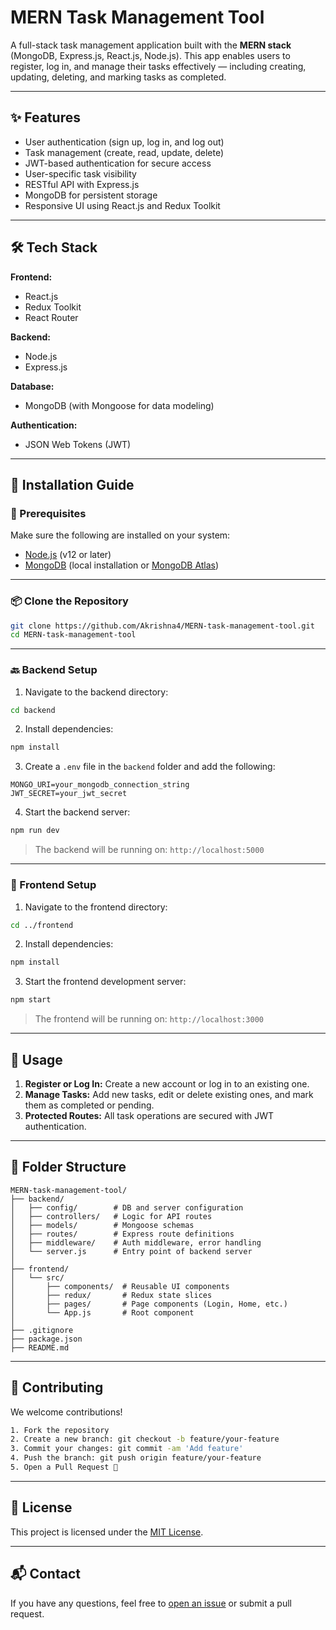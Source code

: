 # MERN Task Management Tool

A full-stack task management application built with the **MERN stack** (MongoDB, Express.js, React.js, Node.js). This app enables users to register, log in, and manage their tasks effectively — including creating, updating, deleting, and marking tasks as completed.

---

## ✨ Features

- User authentication (sign up, log in, and log out)
- Task management (create, read, update, delete)
- JWT-based authentication for secure access
- User-specific task visibility
- RESTful API with Express.js
- MongoDB for persistent storage
- Responsive UI using React.js and Redux Toolkit

---

## 🛠 Tech Stack

**Frontend:**
- React.js
- Redux Toolkit
- React Router

**Backend:**
- Node.js
- Express.js

**Database:**
- MongoDB (with Mongoose for data modeling)

**Authentication:**
- JSON Web Tokens (JWT)

---

## 🚀 Installation Guide

### 🔧 Prerequisites

Make sure the following are installed on your system:

- [Node.js](https://nodejs.org/) (v12 or later)
- [MongoDB](https://www.mongodb.com/) (local installation or [MongoDB Atlas](https://www.mongodb.com/cloud/atlas))

---

### 📦 Clone the Repository

```bash
git clone https://github.com/Akrishna4/MERN-task-management-tool.git
cd MERN-task-management-tool
````

---

### 🔙 Backend Setup

1. Navigate to the backend directory:

```bash
cd backend
```

2. Install dependencies:

```bash
npm install
```

3. Create a `.env` file in the `backend` folder and add the following:

```env
MONGO_URI=your_mongodb_connection_string
JWT_SECRET=your_jwt_secret
```

4. Start the backend server:

```bash
npm run dev
```

> The backend will be running on: `http://localhost:5000`

---

### 🎨 Frontend Setup

1. Navigate to the frontend directory:

```bash
cd ../frontend
```

2. Install dependencies:

```bash
npm install
```

3. Start the frontend development server:

```bash
npm start
```

> The frontend will be running on: `http://localhost:3000`

---

## 📱 Usage

1. **Register or Log In:** Create a new account or log in to an existing one.
2. **Manage Tasks:** Add new tasks, edit or delete existing ones, and mark them as completed or pending.
3. **Protected Routes:** All task operations are secured with JWT authentication.

---

## 📁 Folder Structure

```
MERN-task-management-tool/
├── backend/
│   ├── config/        # DB and server configuration
│   ├── controllers/   # Logic for API routes
│   ├── models/        # Mongoose schemas
│   ├── routes/        # Express route definitions
│   ├── middleware/    # Auth middleware, error handling
│   └── server.js      # Entry point of backend server
│
├── frontend/
│   └── src/
│       ├── components/  # Reusable UI components
│       ├── redux/       # Redux state slices
│       ├── pages/       # Page components (Login, Home, etc.)
│       └── App.js       # Root component
│
├── .gitignore
├── package.json
├── README.md
```

---

## 🤝 Contributing

We welcome contributions!

```bash
1. Fork the repository
2. Create a new branch: git checkout -b feature/your-feature
3. Commit your changes: git commit -am 'Add feature'
4. Push the branch: git push origin feature/your-feature
5. Open a Pull Request 🎉
```

---

## 📄 License

This project is licensed under the [MIT License](LICENSE).

---

## 📬 Contact

If you have any questions, feel free to [open an issue](https://github.com/Akrishna4/MERN-task-management-tool/issues) or submit a pull request.

```
